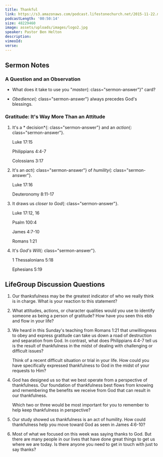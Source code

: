 ```yaml
---
title: Thankful
link: https://s3.amazonaws.com/podcast.lifestonechurch.net/2015-11-22.mp3
podcastLength: '00:50:14'
size: 48229460
image: assets/uploads/images/logo2.jpg
speaker: Pastor Ben Helton
description:
vimeoId:
verse:
---
```


## Sermon Notes

### A Question and an Observation

- What does it take to use you "*master*{: class="sermon-answer"}" card?

- *Obedience*{: class="sermon-answer"} always precedes God's blessings.

### Gratitude: It's Way More Than an Attitude

1. It's a * decision*{: class="sermon-answer"} and an *action*{: class="sermon-answer"}.

    Luke 17:15

    Philippians 4:4-7

    Colossians 3:17

1. It's an *act*{: class="sermon-answer"} of *humility*{: class="sermon-answer"}.

   Luke 17:16

   Deuteronomy 8:11-17

1. It draws us *closer to God*{: class="sermon-answer"}.

   Luke 17:12, 16

   Psalm 100:4

   James 4:7-10

   Romans 1:21

1. It's *God's Will*{: class="sermon-answer"}.

   1 Thessalonians 5:18

   Ephesians 5:19

## LifeGroup Discussion Questions

1. Our thanksfulness may be the greatest indicator of who we really think is in charge. What is your reaction to this statement?

2. What attitudes, actions, or character qualities would you use to identify someone as being a person of gratitude? How have you seen this ebb and flow in your life?

3. We heard in this Sunday's teaching from Romans 1:21 that unwillingness to obey and express gratitude can take us down a road of destruction and separation from God. In contrast, what does Philippians 4:4-7 tell us is the result of thankfulness in the midst of dealing with challenging or difficult issues?

   Think of a recent difficult situation or trial in your life. How could you have specifically expressed thankfulness to God in the midst of your requests to Him?

4. God has designed us so that we best operate from a perspective of thankfulness. Our foundation of thankfulness best flows from knowing and remembering the benefits we receive from God that can result in our thankfulness.

   Which two or three would be most important for you to remember to help keep thankfulness in perspective?

5. Our study showed us thankfulness is an act of humility. How could thankfulness help you move toward God as seen in James 4:6-10?

6. Most of what we focused on this week was saying thanks to God. But there are many people in our lives that have done great things to get us where we are today. Is there anyone you need to get in touch with just to say thanks?
